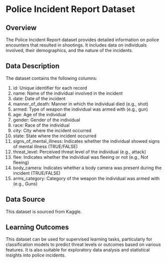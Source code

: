 # Police Incident Report Dataset
## Overview
The Police Incident Report dataset provides detailed information on police encounters that resulted in shootings. 
It includes data on individuals involved, their demographics, and the nature of the incidents.

## Data Description
The dataset contains the following columns:

1. id: Unique identifier for each record
2. name: Name of the individual involved in the incident
3. date: Date of the incident
4. manner_of_death: Manner in which the individual died (e.g., shot)
5. armed: Type of weapon the individual was armed with (e.g., gun)
6. age: Age of the individual
7. gender: Gender of the individual
8. race: Race of the individual
9. city: City where the incident occurred
10. state: State where the incident occurred
11. signs_of_mental_illness: Indicates whether the individual showed signs of mental illness (TRUE/FALSE)
12. threat_level: Perceived threat level of the individual (e.g., attack)
13. flee: Indicates whether the individual was fleeing or not (e.g., Not fleeing)
14. body_camera: Indicates whether a body camera was present during the incident (TRUE/FALSE)
15. arms_category: Category of the weapon the individual was armed with (e.g., Guns)

## Data Source
This dataset is sourced from Kaggle.

## Learning Outcomes
This dataset can be used for supervised learning tasks, particularly for classification models to predict threat levels or outcomes based on various features. 
It is also suitable for exploratory data analysis and statistical insights into police incidents.
